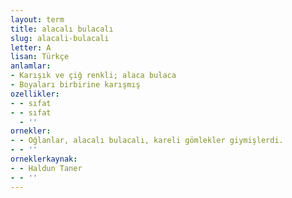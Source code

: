 ```yaml
---
layout: term
title: alacalı bulacalı
slug: alacali-bulacali
letter: A
lisan: Türkçe
anlamlar:
- Karışık ve çiğ renkli; alaca bulaca
- Boyaları birbirine karışmış
ozellikler:
- - sıfat
- - sıfat
  - ''
ornekler:
- - Oğlanlar, alacalı bulacalı, kareli gömlekler giymişlerdi.
- - ''
orneklerkaynak:
- - Haldun Taner
- - ''
---
```

